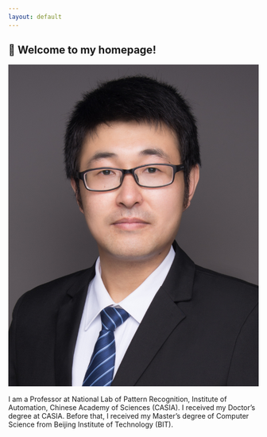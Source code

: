 ```yaml
---
layout: default
---
```


## 👋 Welcome to my homepage!

<img class="profile-picture" src="yangxs.jpg">

I am a Professor at National Lab of Pattern Recognition, Institute of Automation, Chinese Academy of Sciences (CASIA). I received my Doctor’s degree at CASIA. Before that, I received my Master’s degree of Computer Science from Beijing Institute of Technology (BIT).
